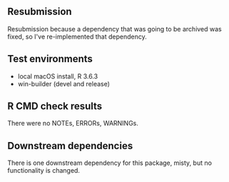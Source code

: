 ## Resubmission

Resubmission because a dependency that was going to be archived was fixed, so I've re-implemented that dependency.

## Test environments
* local macOS install, R 3.6.3
* win-builder (devel and release)

## R CMD check results

There were no NOTEs, ERRORs, WARNINGs.

## Downstream dependencies
There is one downstream dependency for this package, misty, but no functionality is changed.
